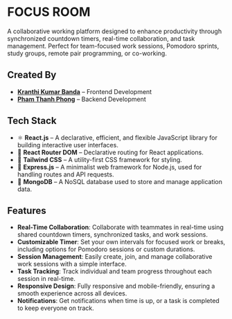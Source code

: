 # FOCUS ROOM

A collaborative working platform designed to enhance productivity through synchronized countdown timers, real-time collaboration, and task management. Perfect for team-focused work sessions, Pomodoro sprints, study groups, remote pair programming, or co-working.

## Created By

- [**Kranthi Kumar Banda**](https://github.com/BandaKranthi31/) – Frontend Development  
- [**Pham Thanh Phong**](https://github.com/Fong-25/) – Backend Development

## Tech Stack

- ⚛️ **React.js** – A declarative, efficient, and flexible JavaScript library for building interactive user interfaces.
- 🧭 **React Router DOM** – Declarative routing for React applications.
- 💨 **Tailwind CSS** – A utility-first CSS framework for styling.
- 🚂 **Express.js** – A minimalist web framework for Node.js, used for handling routes and API requests.
- 🍃 **MongoDB** – A NoSQL database used to store and manage application data.

## Features

- **Real-Time Collaboration**: Collaborate with teammates in real-time using shared countdown timers, synchronized tasks, and work sessions.
- **Customizable Timer**: Set your own intervals for focused work or breaks, including options for Pomodoro sessions or custom durations.
- **Session Management**: Easily create, join, and manage collaborative work sessions with a simple interface.
- **Task Tracking**: Track individual and team progress throughout each session in real-time.
- **Responsive Design**: Fully responsive and mobile-friendly, ensuring a smooth experience across all devices.
- **Notifications**: Get notifications when time is up, or a task is completed to keep everyone on track.
